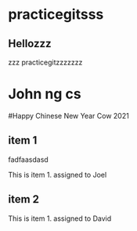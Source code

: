 # practicegitsss

## Hellozzz

zzz practicegitzzzzzzz

# John ng cs

#Happy Chinese New Year Cow 2021

## item 1
fadfaasdasd

This is item 1. assigned to Joel

## item 2

This is item 1. assigned to David
